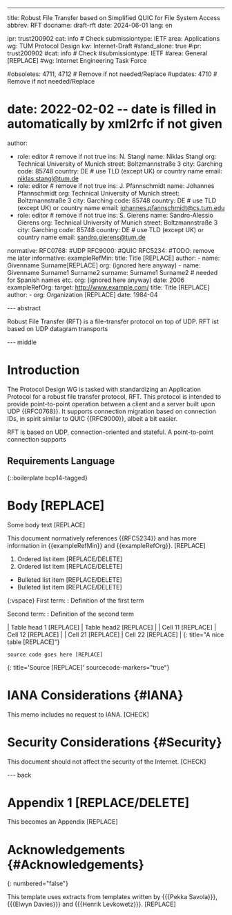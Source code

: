 ---
title: Robust File Transfer based on Simplified QUIC for File System Access
abbrev: RFT
docname: draft-rft
date: 2024-06-01
lang: en

ipr: trust200902
cat: info # Check
submissiontype: IETF
area: Applications
wg: TUM Protocol Design
kw: Internet-Draft
#stand_alone: true
#ipr: trust200902
#cat: info # Check
#submissiontype: IETF
#area: General [REPLACE]
#wg: Internet Engineering Task Force


#obsoletes: 4711, 4712 # Remove if not needed/Replace
#updates: 4710 # Remove if not needed/Replace


# date: 2022-02-02 -- date is filled in automatically by xml2rfc if not given
author:
- role: editor # remove if not true
  ins: N. Stangl
  name: Niklas Stangl
  org: Technical University of Munich
  street: Boltzmannstraße 3
  city: Garching
  code: 85748
  country: DE # use TLD (except UK) or country name
  email: niklas.stangl@tum.de
- role: editor # remove if not true
  ins: J. Pfannschmidt
  name: Johannes Pfannschmidt
  org: Technical University of Munich
  street: Boltzmannstraße 3
  city: Garching
  code: 85748
  country: DE # use TLD (except UK) or country name
  email: johannes.pfannschmidt@cs.tum.edu
- role: editor # remove if not true
  ins: S. Gierens
  name: Sandro-Alessio Gierens
  org: Technical University of Munich
  street: Boltzmannstraße 3
  city: Garching
  code: 85748
  country: DE # use TLD (except UK) or country name
  email: sandro.gierens@tum.de

normative:
  RFC0768: #UDP
  RFC9000: #QUIC
  RFC5234: #TODO: remove me later
informative:
  exampleRefMin:
    title: Title [REPLACE]
    author:
    - name: Givenname Surname[REPLACE]
      org: (ignored here anyway)
    - name: Givenname Surname1 Surname2
      surname: Surname1 Surname2 # needed for Spanish names etc.
      org: (ignored here anyway)
    date: 2006
  exampleRefOrg:
    target: http://www.example.com/
    title: Title [REPLACE]
    author:
    - org: Organization [REPLACE]
    date: 1984-04

--- abstract

Robust File Transfer (RFT) is a file-transfer protocol on top of UDP.
RFT ist based on UDP datagram transports

--- middle

# Introduction

The Protocol Design WG is tasked with standardizing an Application Protocol for a robust file transfer protocol, RFT.
This protocol is intended to provide point-to-point operation between a client and a server built upon UDP {{RFC0768}}.
It supports connection migration based on connection IDs, in spirit similar to QUIC {{RFC9000}}, albeit a bit easier.

RFT is based on UDP, connection-oriented and stateful.
A point-to-point connection supports 

## Requirements Language

{::boilerplate bcp14-tagged}

# Body [REPLACE]

Some body text [REPLACE]

This document normatively references {{RFC5234}} and has more
information in {{exampleRefMin}} and {{exampleRefOrg}}. [REPLACE]

1. Ordered list item [REPLACE/DELETE]
2. Ordered list item [REPLACE/DELETE]

* Bulleted list item [REPLACE/DELETE]
* Bulleted list item [REPLACE/DELETE]


{:vspace}
First term:
: Definition of the first term

Second term:
: Definition of the second term
<!-- Omit the leading {:vspace} for a compact definition list,
     i.e., to start definitions on same line as the term -->


| Table head 1 [REPLACE] | Table head2 [REPLACE] |
| Cell 11 [REPLACE]      | Cell 12 [REPLACE]     |
| Cell 21 [REPLACE]      | Cell 22 [REPLACE]     |
{: title="A nice table [REPLACE]"}

~~~~ language-REPLACE/DELETE
source code goes here [REPLACE]
~~~~
{: title='Source [REPLACE]' sourcecode-markers="true"}


# IANA Considerations {#IANA}

This memo includes no request to IANA. [CHECK]


# Security Considerations {#Security}

This document should not affect the security of the Internet. [CHECK]


--- back

# Appendix 1 [REPLACE/DELETE]

This becomes an Appendix [REPLACE]


# Acknowledgements {#Acknowledgements}
{: numbered="false"}

This template uses extracts from templates written by
{{{Pekka Savola}}}, {{{Elwyn Davies}}} and
{{{Henrik Levkowetz}}}. [REPLACE]

